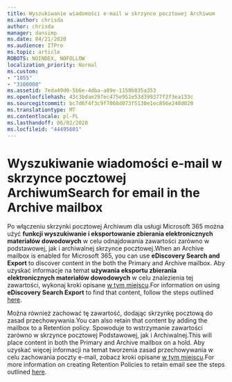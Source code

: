 ```yaml
---
title: Wyszukiwanie wiadomości e-mail w skrzynce pocztowej Archiwum
ms.author: chrisda
author: chrisda
manager: dansimp
ms.date: 04/21/2020
ms.audience: ITPro
ms.topic: article
ROBOTS: NOINDEX, NOFOLLOW
localization_priority: Normal
ms.custom:
- "1055"
- "3100008"
ms.assetid: 7eda49d0-5b6e-4dba-a89e-1150b835a353
ms.openlocfilehash: 43c3bdae297ec475e951e53d399377f2f3ea133c
ms.sourcegitcommit: bc7d6f4f3c9f7060d073f5130e1ec856e248d020
ms.translationtype: MT
ms.contentlocale: pl-PL
ms.lasthandoff: 06/02/2020
ms.locfileid: "44495601"
---
```

# <a name="search-for-email-in-the-archive-mailbox"></a><span data-ttu-id="567d4-102">Wyszukiwanie wiadomości e-mail w skrzynce pocztowej Archiwum</span><span class="sxs-lookup"><span data-stu-id="567d4-102">Search for email in the Archive mailbox</span></span>

<span data-ttu-id="567d4-103">Po włączeniu skrzynki pocztowej Archiwum dla usługi Microsoft 365 można użyć **funkcji wyszukiwanie i eksportowanie zbierania elektronicznych materiałów dowodowych** w celu odnajdowania zawartości zarówno w podstawowej, jak i archiwalnej skrzynce pocztowej.</span><span class="sxs-lookup"><span data-stu-id="567d4-103">When an Archive mailbox is enabled for Microsoft 365, you can use **eDiscovery Search and Export** to discover content in the both the Primary and Archive mailbox.</span></span> <span data-ttu-id="567d4-104">Aby uzyskać informacje na temat **używania eksportu zbierania elektronicznych materiałów dowodowych** w celu znalezienia tej zawartości, wykonaj kroki opisane [w tym miejscu](https://docs.microsoft.com/microsoft-365/compliance/export-search-results).</span><span class="sxs-lookup"><span data-stu-id="567d4-104">For information on using **eDiscovery Search Export** to find that content, follow the steps outlined [here](https://docs.microsoft.com/microsoft-365/compliance/export-search-results).</span></span>
  
<span data-ttu-id="567d4-105">Można również zachować tę zawartość, dodając skrzynkę pocztową do zasad przechowywania.</span><span class="sxs-lookup"><span data-stu-id="567d4-105">You can also retain that content by adding the mailbox to a Retention policy.</span></span> <span data-ttu-id="567d4-106">Spowoduje to wstrzymanie zawartości zarówno w skrzynce pocztowej Podstawowej, jak i Archiwalnej.</span><span class="sxs-lookup"><span data-stu-id="567d4-106">This will place content in both the Primary and Archive mailbox on a hold.</span></span> <span data-ttu-id="567d4-107">Aby uzyskać więcej informacji na temat tworzenia zasad przechowywania w celu zachowania poczty e-mail, zobacz kroki opisane [w tym miejscu](https://docs.microsoft.com/microsoft-365/compliance/retention-policies).</span><span class="sxs-lookup"><span data-stu-id="567d4-107">For more information on creating Retention Policies to retain email see the steps outlined [here](https://docs.microsoft.com/microsoft-365/compliance/retention-policies).</span></span>
  